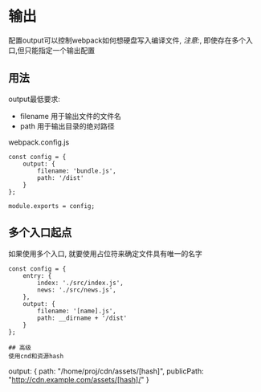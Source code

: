 # 输出

配置output可以控制webpack如何想硬盘写入编译文件, *注意:*, 即使存在多个入口,但只能指定一个输出配置

## 用法
output最低要求:  
+ filename 用于输出文件的文件名
+ path 用于输出目录的绝对路径  

webpack.config.js
```
const config = {
    output: {
        filename: 'bundle.js',
        path: '/dist'
    }
};

module.exports = config;
```

## 多个入口起点
如果使用多个入口, 就要使用占位符来确定文件具有唯一的名字
```
const config = {
    entry: {
        index: './src/index.js',
        news: './src/news.js',
    },
    output: {
        filename: '[name].js',
        path: __dirname + '/dist'
    }
};

## 高级
使用cnd和资源hash
```
output: {
    path: "/home/proj/cdn/assets/[hash]",
    publicPath: "http://cdn.example.com/assets/[hash]/"
}
```
